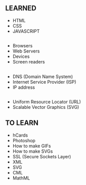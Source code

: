 ## LEARNED

- HTML
- CSS
- JAVASCRIPT

##
- Browsers
- Web Servers
- Devices
- Screen readers

##
- DNS (Domain Name System)
- Internet Service Provider (ISP)
- IP address

##
- Uniform Resource Locator (URL)
- Scalable Vector Graphics (SVG)


## TO LEARN
- hCards
- Photoshop
- How to make GIFs
- How to make SVGs
- SSL (Secure Sockets Layer)
- XML
- SVG
- CML
- MathML